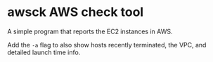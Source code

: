 # awsck  AWS check tool

A simple program that reports the EC2 instances in AWS.

Add the `-a` flag to also show hosts recently terminated, the VPC,
and detailed launch time info.
